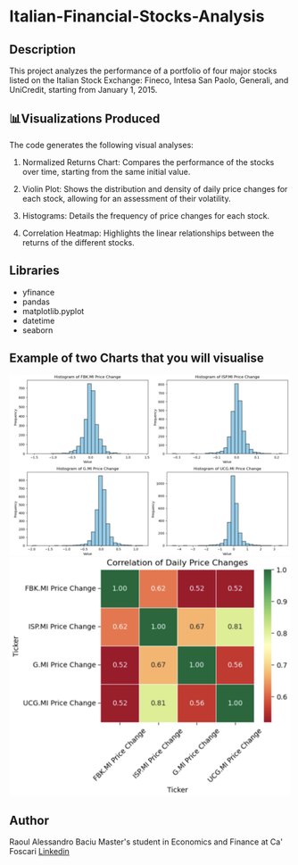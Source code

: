 # Italian-Financial-Stocks-Analysis
## Description 
This project analyzes the performance of a portfolio of four major stocks listed on the Italian Stock Exchange: Fineco, Intesa San Paolo, Generali, and UniCredit, starting from January 1, 2015.


## 📊Visualizations Produced
The code generates the following visual analyses:

1. Normalized Returns Chart: Compares the performance of the stocks over time, starting from the same initial value.

2. Violin Plot: Shows the distribution and density of daily price changes for each stock, allowing for an assessment of their volatility.

3. Histograms: Details the frequency of price changes for each stock.

4. Correlation Heatmap: Highlights the linear relationships between the returns of the different stocks.

## Libraries 
- yfinance
- pandas
- matplotlib.pyplot
- datetime
- seaborn

## Example of two Charts that you will visualise
![Italian-Financial-Stocks-Analysis](Histogram.png)
![Italian-Financial-Stocks-Analysis](Heatmap.png)

## Author
Raoul Alessandro Baciu
Master's student in Economics and Finance at Ca' Foscari
[Linkedin](www.linkedin.com/in/raoul-alessandro-baciu-12004b236)
